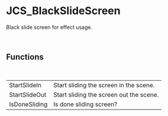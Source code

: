 <div id="content-header">
  <h1>JCS_BlackSlideScreen</h1>
</div>

<p>
  Black slide screen for effect usage.
</p>


<br/>
<h2>Functions</h2>
<br/>

<table>
  <tr>
    <td>StartSlideIn</td>
    <td>Start sliding the screen in the scene.</td>
  </tr>
  <tr>
    <td>StartSlideOut</td>
    <td>Start sliding the screen out the scene.</td>
  </tr>
  <tr>
    <td>IsDoneSliding</td>
    <td>Is done sliding screen?</td>
  </tr>
</table>
